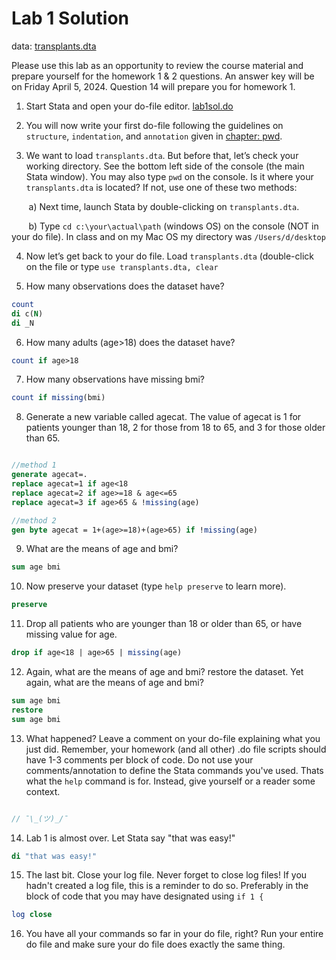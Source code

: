 ﻿# Lab 1 Solution

data: [transplants.dta](https://jhustata.github.io/basic/_downloads/34a8255f06036b44354b3c36c5583d7e/transplants.dta)

Please use this lab as an opportunity to review the course material and prepare yourself for the homework 1 & 2 questions. An answer key will be on Friday April 5, 2024. Question 14 will prepare you for homework 1.

1. Start Stata and open your do-file editor. [lab1sol.do](./lab1solution.do)

2. You will now write your first do-file following the guidelines on `structure`, `indentation`, and `annotation` given in [chapter: pwd](eee.md).

3. We want to load `transplants.dta`. But before that, let’s check your working directory. See the bottom left side of the console (the main Stata window). You may also type `pwd` on the console. Is it where your `transplants.dta` is located? If not, use one of these two methods:

&nbsp;&nbsp;&nbsp;&nbsp;&nbsp;&nbsp; a) Next time, launch Stata by double-clicking on `transplants.dta`.

&nbsp;&nbsp;&nbsp;&nbsp;&nbsp;&nbsp; b) Type `cd c:\your\actual\path` (windows OS) on the console (NOT in your do file). In class and on my Mac OS my directory was `/Users/d/desktop`
    
4. Now let’s get back to your do file. Load `transplants.dta` (double-click on the file or type `use transplants.dta, clear`

5. How many observations does the dataset have? 

```stata
count
di c(N)
di _N
```

6. How many adults (age>18) does the dataset have?

```stata
count if age>18
```

7. How many observations have missing bmi?

```stata
count if missing(bmi)
```

8.  Generate a new variable called agecat. The value of agecat is 1 for patients younger than 18, 2 for those from 18 to 65, and 3 for those older than 65.

```stata

//method 1
generate agecat=.
replace agecat=1 if age<18
replace agecat=2 if age>=18 & age<=65
replace agecat=3 if age>65 & !missing(age)

//method 2
gen byte agecat = 1+(age>=18)+(age>65) if !missing(age)

```

9. What are the means of age and bmi?

```stata
sum age bmi
```

10. Now preserve your dataset (type `help preserve` to learn more).

```stata
preserve
```

11. Drop all patients who are younger than 18 or older than 65, or have missing value for age.

```stata
drop if age<18 | age>65 | missing(age)
```

12. Again, what are the means of age and bmi? restore the dataset. Yet again, what are the means of age and bmi?

```stata
sum age bmi
restore
sum age bmi

```

13. What happened? Leave a comment on your do-file explaining what you just did. Remember, your homework (and all other) .do file scripts should have 1-3 comments per block of code. Do not use your comments/annotation to define the Stata commands you've used. Thats what the `help` command is for. Instead, give yourself or a reader some context.

```stata

// ¯\_(ツ)_/¯

```

14. Lab 1 is almost over. Let Stata say "that was easy!"

```stata
di "that was easy!"
```

15. The last bit. Close your log file. Never forget to close log files! If you hadn't created a log file, this is a reminder to do so. Preferably in the block of code that you may have designated using `if 1 {`

```stata
log close 
```

16. You have all your commands so far in your do file, right? Run your entire do file and make sure your do file does exactly the same thing.




